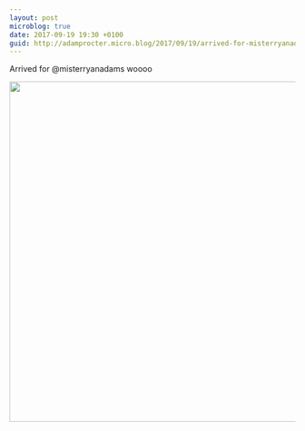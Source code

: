 ```yaml
---
layout: post
microblog: true
date: 2017-09-19 19:30 +0100
guid: http://adamprocter.micro.blog/2017/09/19/arrived-for-misterryanadams.html
---
```

Arrived for @misterryanadams woooo

<img src="http://discursive.adamprocter.co.uk/uploads/2017/6454410b76.jpg" width="600" height="600" />
